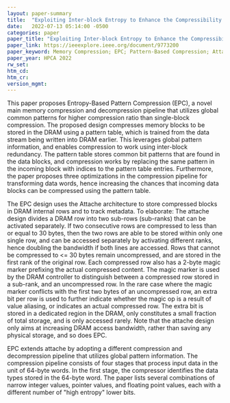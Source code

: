 ```yaml
---
layout: paper-summary
title:  "Exploiting Inter-block Entropy to Enhance the Compressibility of Blocks with Diverse Data"
date:   2022-07-13 05:14:00 -0500
categories: paper
paper_title: "Exploiting Inter-block Entropy to Enhance the Compressibility of Blocks with Diverse Data"
paper_link: https://ieeexplore.ieee.org/document/9773200
paper_keyword: Memory Compression; EPC; Pattern-Based Compression; Attache
paper_year: HPCA 2022
rw_set:
htm_cd:
htm_cr:
version_mgmt:
---
```


This paper proposes Entropy-Based Pattern Compression (EPC), a novel main memory compression and decompression
pipeline that utilizes global common patterns for higher compression ratio than single-block compression.
The proposed design compresses memory blocks to be stored in the DRAM using a pattern table, which is trained
from the data stream being written into DRAM earlier. This leverages global pattern information, and enables 
compression to work using inter-block redundancy.
The pattern table stores common bit patterns that are found in the data blocks, and compression works by replacing
the same pattern in the incoming block with indices to the pattern table entries.
Furthermore, the paper proposes three optimizations in the compression pipeline for transforming data words,
hence increasing the chances that incoming data blocks can be compressed using the pattern table.

The EPC design uses the Attache architecture to store compressed blocks in DRAM internal rows and to track metadata.
To elaborate: The attache design divides a DRAM row into two sub-rows (sub-ranks) that can be activated 
separately. If two consecutive rows are compressed to less than or equal to 30 bytes, then the two rows are able 
to be stored within only one single row, and can be accessed separately by activating different ranks, hence doubling 
the bandwidth if both lines are accessed.
Rows that cannot be compressed to <= 30 bytes remain uncompressed, and are stored in the 
first rank of the original row.
Each compressed row also has a 2-byte magic marker prefixing the actual compressed content. The magic marker 
is used by the DRAM controller to distinguish between a compressed row stored in a sub-rank, and an uncompressed row.
In the rare case where the magic marker conflicts with the first two bytes of an uncompressed row, 
an extra bit per row is used to further indicate whether the magic op is a result of value aliasing, or indicates 
an actual compressed row. The extra bit is stored in a dedicated region in the DRAM, only constitutes a small
fraction of total storage, and is only accessed rarely.
Note that the attache design only aims at increasing DRAM access bandwidth, rather than saving any physical storage,
and so does EPC.

EPC extends attache by adopting a different compression and decompression pipeline that utilizes global pattern
information.
The compression pipeline consists of four stages that process input data in the unit of 64-byte words.
In the first stage, the compressor identifies the data types stored in the 64-byte word.
The paper lists several combinations of narrow integer values, pointer values, and floating point values, each
with a different number of "high entropy" lower bits. 
